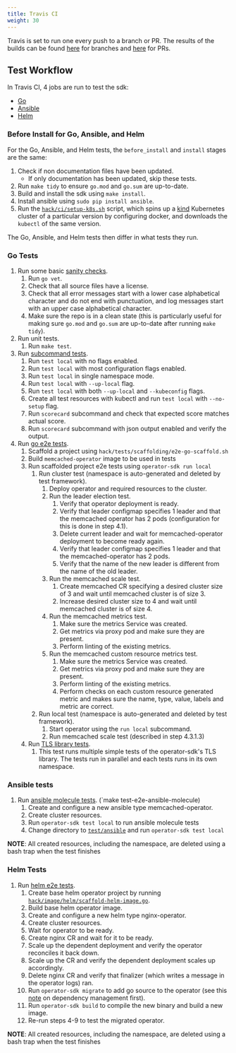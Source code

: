 ```yaml
---
title: Travis CI
weight: 30
---
```


Travis is set to run one every push to a branch or PR.
The results of the builds can be found [here][branches] for branches and [here][pr-builds] for PRs.

## Test Workflow

In Travis CI, 4 jobs are run to test the sdk:

- [Go](#go-tests)
- [Ansible](#ansible-tests)
- [Helm](#helm-tests)

### Before Install for Go, Ansible, and Helm

For the Go, Ansible, and Helm tests, the `before_install` and `install` stages are the same:

1. Check if non documentation files have been updated.
    - If only documentation has been updated, skip these tests.
2. Run `make tidy` to ensure `go.mod` and `go.sum` are up-to-date.
3. Build and install the sdk using `make install`.
4. Install ansible using `sudo pip install ansible`.
5. Run the [`hack/ci/setup-k8s.sh`][k8s-script] script, which spins up a [kind][kind] Kubernetes cluster of a particular version by configuring docker, and downloads the `kubectl` of the same version.

The Go, Ansible, and Helm tests then differ in what tests they run.

### Go Tests

1. Run some basic [sanity checks][sanity].
    1. Run `go vet`.
    2. Check that all source files have a license.
    3. Check that all error messages start with a lower case alphabetical character and do not end with punctuation, and log messages start with an upper case alphabetical character.
    4. Make sure the repo is in a clean state (this is particularly useful for making sure `go.mod` and `go.sum` are up-to-date after running `make tidy`).
2. Run unit tests.
    1. Run `make test`.
3. Run [subcommand tests][subcommand].
    1. Run `test local` with no flags enabled.
    2. Run `test local` with most configuration flags enabled.
    3. Run `test local` in single namespace mode.
    4. Run `test local` with `--up-local` flag.
    5. Run `test local` with both `--up-local` and `--kubeconfig` flags.
    6. Create all test resources with kubectl and run `test local` with `--no-setup` flag.
    7. Run `scorecard` subcommand and check that expected score matches actual score.
    8. Run `scorecard` subcommand with json output enabled and verify the output.
4. Run [go e2e tests][go-e2e].
    1. Scaffold a project using `hack/tests/scaffolding/e2e-go-scaffold.sh`
    2. Build `memcached-operator` image to be used in tests
    3. Run scaffolded project e2e tests using `operator-sdk run local`
        1. Run cluster test (namespace is auto-generated and deleted by test framework).
            1. Deploy operator and required resources to the cluster.
            2. Run the leader election test.
                1. Verify that operator deployment is ready.
                2. Verify that leader configmap specifies 1 leader and that the memcached operator has 2 pods (configuration for this is done in step 4.1).
                3. Delete current leader and wait for memcached-operator deployment to become ready again.
                4. Verify that leader configmap specifies 1 leader and that the memcached-operator has 2 pods.
                5. Verify that the name of the new leader is different from the name of the old leader.
            3. Run the memcached scale test.
                1. Create memcached CR specifying a desired cluster size of 3 and wait until memcached cluster is of size 3.
                2. Increase desired cluster size to 4 and wait until memcached cluster is of size 4.
            4. Run the memcached metrics test.
                1. Make sure the metrics Service was created.
                2. Get metrics via proxy pod and make sure they are present.
                3. Perform linting of the existing metrics.
            5. Run the memcached custom resource metrics test.
                1. Make sure the metrics Service was created.
                2. Get metrics via proxy pod and make sure they are present.
                3. Perform linting of the existing metrics.
                4. Perform checks on each custom resource generated metric and makes sure the name, type, value, labels and metric are correct.
        2. Run local test (namespace is auto-generated and deleted by test framework).
            1. Start operator using the `run local` subcommand.
            2. Run memcached scale test (described in step 4.3.1.3)
    4. Run [TLS library tests][tls-tests].
        1. This test runs multiple simple tests of the operator-sdk's TLS library. The tests run in parallel and each tests runs in its own namespace.

### Ansible tests

1. Run [ansible molecule tests][ansible-molecule]. (`make test-e2e-ansible-molecule)
    1. Create and configure a new ansible type memcached-operator.
    2. Create cluster resources.
    3. Run `operator-sdk test local` to run ansible molecule tests
    4. Change directory to [`test/ansible`][ansible-test] and run `operator-sdk test local`

**NOTE**: All created resources, including the namespace, are deleted using a bash trap when the test finishes

### Helm Tests

1. Run [helm e2e tests][helm-e2e].
    1. Create base helm operator project by running [`hack/image/helm/scaffold-helm-image.go`][helm-base].
    2. Build base helm operator image.
    3. Create and configure a new helm type nginx-operator.
    4. Create cluster resources.
    5. Wait for operator to be ready.
    6. Create nginx CR and wait for it to be ready.
    7. Scale up the dependent deployment and verify the operator reconciles it back down.
    8. Scale up the CR and verify the dependent deployment scales up accordingly.
    9. Delete nginx CR and verify that finalizer (which writes a message in the operator logs) ran.
    10. Run `operator-sdk migrate` to add go source to the operator (see this [note][deps_mgmt] on dependency management first).
    11. Run `operator-sdk build` to compile the new binary and build a new image.
    12. Re-run steps 4-9 to test the migrated operator.

**NOTE**: All created resources, including the namespace, are deleted using a bash trap when the test finishes

[branches]: https://travis-ci.org/operator-framework/operator-sdk/branches
[pr-builds]: https://travis-ci.org/operator-framework/operator-sdk/pull_requests
[k8s-script]: https://github.com/operator-framework/operator-sdk/blob/master/hack/ci/setup-k8s.sh
[kind]: https://kind.sigs.k8s.io/
[sanity]: https://github.com/operator-framework/operator-sdk/blob/master/hack/tests/sanity-check.sh
[subcommand]: https://github.com/operator-framework/operator-sdk/blob/master/hack/tests/subcommand.sh
[go-e2e]: https://github.com/operator-framework/operator-sdk/blob/master/hack/tests/e2e-go.sh
[tls-tests]: https://github.com/operator-framework/operator-sdk/blob/master/test/e2e/tls_util_test.go
[ansible-molecule]: https://github.com/operator-framework/operator-sdk/blob/master/hack/tests/e2e-ansible-molecule.sh
[ansible-test]: https://github.com/operator-framework/operator-sdk/tree/master/test/ansible
[helm-e2e]: https://github.com/operator-framework/operator-sdk/blob/master/hack/tests/e2e-helm.sh
[helm-base]: https://github.com/operator-framework/operator-sdk/blob/master/hack/image/helm/scaffold-helm-image.go
[deps_mgmt]: /docs/golang/legacy/quickstart#a-note-on-dependency-management
